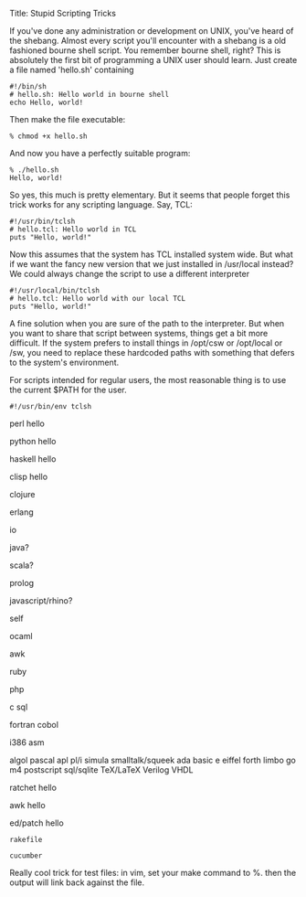 Title: Stupid Scripting Tricks	

If you've done any administration or development on UNIX, you've heard of the shebang. Almost every script you'll encounter with a shebang is a old fashioned bourne shell script. You remember bourne shell, right? This is absolutely the first bit of programming a UNIX user should learn. Just create a file named 'hello.sh' containing


<pre><code>#!/bin/sh
# hello.sh: Hello world in bourne shell
echo Hello, world!
</code></pre>


Then make the file executable:


<pre><code>% chmod +x hello.sh
</code></pre>


And now you have a perfectly suitable program:


<pre><code>% ./hello.sh
Hello, world!
</code></pre>


So yes, this much is pretty elementary. But it seems that people forget this trick works for any scripting language. Say, TCL:


<pre><code>#!/usr/bin/tclsh
# hello.tcl: Hello world in TCL
puts "Hello, world!"
</code></pre>


Now this assumes that the system has TCL installed system wide. But what if we want the fancy new version that we just installed in /usr/local instead? We could always change the script to use a different interpreter


<pre><code>#!/usr/local/bin/tclsh
# hello.tcl: Hello world with our local TCL
puts "Hello, world!"
</code></pre>


A fine solution when you are sure of the path to the interpreter. But when you want to share that script between systems, things get a bit more difficult. If the system prefers to install things in /opt/csw or /opt/local or /sw, you need to replace these hardcoded paths with something that defers to the system's environment.



For scripts intended for regular users, the most reasonable thing is to use the current $PATH for the user. 


<pre><code>#!/usr/bin/env tclsh
</code></pre>


perl hello



python hello



haskell hello



clisp hello



clojure



erlang



io



java?



scala?



prolog



javascript/rhino?



self



ocaml



awk



ruby



php



c
sql



fortran
cobol



i386  asm



algol
pascal
apl
pl/i
simula
smalltalk/squeek
ada
basic
e
eiffel
forth
limbo
go
m4
postscript
sql/sqlite
TeX/LaTeX
Verilog
VHDL



ratchet hello



awk hello



ed/patch hello


<pre><code>rakefile

cucumber
</code></pre>


Really cool trick for test files: in vim, set your make command to %. then the output will link back against the file.

